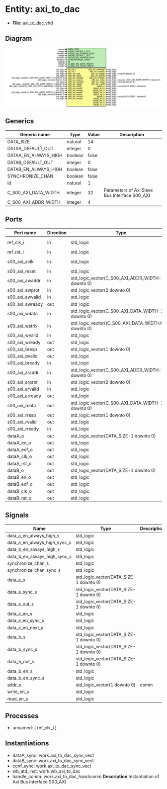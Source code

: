 # Entity: axi_to_dac

- **File**: axi_to_dac.vhd
## Diagram

![Diagram](axi_to_dac.svg "Diagram")
## Generics

| Generic name         | Type    | Value | Description                                    |
| -------------------- | ------- | ----- | ---------------------------------------------- |
| DATA_SIZE            | natural | 14    |                                                |
| DATAA_DEFAULT_OUT    | integer | 0     |                                                |
| DATAA_EN_ALWAYS_HIGH | boolean | false |                                                |
| DATAB_DEFAULT_OUT    | integer | 0     |                                                |
| DATAB_EN_ALWAYS_HIGH | boolean | false |                                                |
| SYNCHRONIZE_CHAN     | boolean | false |                                                |
| id                   | natural | 1     |                                                |
| C_S00_AXI_DATA_WIDTH | integer | 32    | Parameters of Axi Slave Bus Interface S00_AXI  |
| C_S00_AXI_ADDR_WIDTH | integer | 4     |                                                |
## Ports

| Port name       | Direction | Type                                                  | Description      |
| --------------- | --------- | ----------------------------------------------------- | ---------------- |
| ref_clk_i       | in        | std_logic                                             | Syscon signals   |
| ref_rst_i       | in        | std_logic                                             |                  |
| s00_axi_aclk    | in        | std_logic                                             | Wishbone signals |
| s00_axi_reset   | in        | std_logic                                             |                  |
| s00_axi_awaddr  | in        | std_logic_vector(C_S00_AXI_ADDR_WIDTH-1 downto 0)     |                  |
| s00_axi_awprot  | in        | std_logic_vector(2 downto 0)                          |                  |
| s00_axi_awvalid | in        | std_logic                                             |                  |
| s00_axi_awready | out       | std_logic                                             |                  |
| s00_axi_wdata   | in        | std_logic_vector(C_S00_AXI_DATA_WIDTH-1 downto 0)     |                  |
| s00_axi_wstrb   | in        | std_logic_vector((C_S00_AXI_DATA_WIDTH/8)-1 downto 0) |                  |
| s00_axi_wvalid  | in        | std_logic                                             |                  |
| s00_axi_wready  | out       | std_logic                                             |                  |
| s00_axi_bresp   | out       | std_logic_vector(1 downto 0)                          |                  |
| s00_axi_bvalid  | out       | std_logic                                             |                  |
| s00_axi_bready  | in        | std_logic                                             |                  |
| s00_axi_araddr  | in        | std_logic_vector(C_S00_AXI_ADDR_WIDTH-1 downto 0)     |                  |
| s00_axi_arprot  | in        | std_logic_vector(2 downto 0)                          |                  |
| s00_axi_arvalid | in        | std_logic                                             |                  |
| s00_axi_arready | out       | std_logic                                             |                  |
| s00_axi_rdata   | out       | std_logic_vector(C_S00_AXI_DATA_WIDTH-1 downto 0)     |                  |
| s00_axi_rresp   | out       | std_logic_vector(1 downto 0)                          |                  |
| s00_axi_rvalid  | out       | std_logic                                             |                  |
| s00_axi_rready  | in        | std_logic                                             |                  |
| dataA_o         | out       | std_logic_vector(DATA_SIZE-1 downto 0)                | output           |
| dataA_en_o      | out       | std_logic                                             |                  |
| dataA_eof_o     | out       | std_logic                                             |                  |
| dataA_clk_o     | out       | std_logic                                             |                  |
| dataA_rst_o     | out       | std_logic                                             |                  |
| dataB_o         | out       | std_logic_vector(DATA_SIZE-1 downto 0)                |                  |
| dataB_en_o      | out       | std_logic                                             |                  |
| dataB_eof_o     | out       | std_logic                                             |                  |
| dataB_clk_o     | out       | std_logic                                             |                  |
| dataB_rst_o     | out       | std_logic                                             |                  |
## Signals

| Name                         | Type                                   | Description |
| ---------------------------- | -------------------------------------- | ----------- |
| data_a_en_always_high_s      | std_logic                              |             |
| data_a_en_always_high_sync_s | std_logic                              |             |
| data_b_en_always_high_s      | std_logic                              |             |
| data_b_en_always_high_sync_s | std_logic                              |             |
| synchronize_chan_s           | std_logic                              |             |
| synchronize_chan_sync_s      | std_logic                              |             |
| data_a_s                     | std_logic_vector(DATA_SIZE-1 downto 0) |             |
| data_a_sync_s                | std_logic_vector(DATA_SIZE-1 downto 0) |             |
| data_a_out_s                 | std_logic_vector(DATA_SIZE-1 downto 0) |             |
| data_a_en_s                  | std_logic                              |             |
| data_a_en_sync_s             | std_logic                              |             |
| data_a_en_next_s             | std_logic                              |             |
| data_b_s                     | std_logic_vector(DATA_SIZE-1 downto 0) |             |
| data_b_sync_s                | std_logic_vector(DATA_SIZE-1 downto 0) |             |
| data_b_out_s                 | std_logic_vector(DATA_SIZE-1 downto 0) |             |
| data_b_en_s                  | std_logic                              |             |
| data_b_en_sync_s             | std_logic                              |             |
| addr_s                       | std_logic_vector(1 downto 0)           |  comm       |
| write_en_s                   | std_logic                              |             |
|  read_en_s                   | std_logic                              |             |
## Processes
- unnamed: ( ref_clk_i )
## Instantiations

- dataA_sync: work.axi_to_dac_sync_vect
- dataB_sync: work.axi_to_dac_sync_vect
- conf_sync: work.axi_to_dac_sync_vect
- wb_atd_inst: work.wb_axi_to_dac
- handle_comm: work.axi_to_dac_handcomm
**Description**
 Instantiation of Axi Bus Interface S00_AXI

